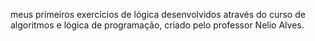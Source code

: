 meus primeiros exercícios de lógica desenvolvidos através do curso de algoritmos e lógica de programação, criado pelo professor Nelio Alves.
